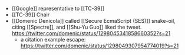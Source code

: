 - [[Google]] representative to [[TC-39]]
- [[TC-39]] Chair
- [[Domenic Denicola]] called [[Secure EcmaScript (SES)]] snake-oil, citing [[Spectre]], and [[Shu-Yu Guo]] liked the tweet. https://twitter.com/domenic/status/1298045341858660352?s=21
    - a citation example escape: https://twitter.com/domenic/status/1298049307954774019?s=21
